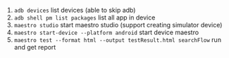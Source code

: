 1. `adb devices` list devices (able to skip adb)
2. `adb shell pm list packages` list all app in device
3. `maestro studio` start maestro studio (support creating simulator device)
4. `maestro start-device --platform android` start device maestro
5. `maestro test --format html --output testResult.html searchFlow` run and get report
